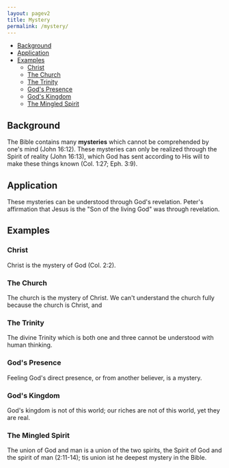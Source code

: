 ```yaml
---
layout: pagev2
title: Mystery
permalink: /mystery/
---
```


- [Background](#background)
- [Application](#application)
- [Examples](#examples)
  - [Christ](#christ)
  - [The Church](#the-church)
  - [The Trinity](#the-trinity)
  - [God's Presence](#gods-presence)
  - [God's Kingdom](#gods-kingdom)
  - [The Mingled Spirit](#the-mingled-spirit)

## Background

The Bible contains many **mysteries** which cannot be comprehended by one's mind (John 16:12). These mysteries can only be realized through the Spirit of reality (John 16:13), which God has sent according to His will to make these things known (Col. 1:27; Eph. 3:9).

## Application

These mysteries can be understood through God's revelation. Peter's affirmation that Jesus is the "Son of the living God" was through revelation. 

## Examples

### Christ

Christ is the mystery of God (Col. 2:2).

### The Church

The church is the mystery of Christ. We can't understand the church fully because the church is Christ, and 

### The Trinity

The divine Trinity which is both one and three cannot be understood with human thinking.

### God's Presence

Feeling God's direct presence, or from another believer, is a mystery.

### God's Kingdom

God's kingdom is not of this world; our riches are not of this world, yet they are real. 

### The Mingled Spirit

The union of God and man is a union of the two spirits, the Spirit of God and the spirit of man (2:11-14); tis union ist he deepest mystery in the Bible.